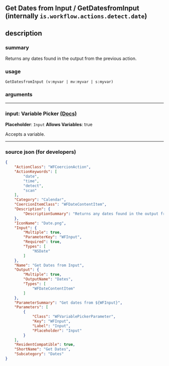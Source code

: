 
## Get Dates from Input / GetDatesfromInput (internally `is.workflow.actions.detect.date`)


## description

### summary

Returns any dates found in the output from the previous action.


### usage
```
GetDatesfromInput (v:myvar | mv:myvar | s:myvar)
```

### arguments

---

### input: Variable Picker [(Docs)](https://pfgithub.github.io/shortcutslang/gettingstarted#variable-picker-fields)
**Placeholder**: ```
		Input
		```
**Allows Variables**: true



Accepts a variable.

---

### source json (for developers)

```json
{
	"ActionClass": "WFCoercionAction",
	"ActionKeywords": [
		"date",
		"time",
		"detect",
		"scan"
	],
	"Category": "Calendar",
	"CoercionItemClass": "WFDateContentItem",
	"Description": {
		"DescriptionSummary": "Returns any dates found in the output from the previous action."
	},
	"IconName": "Date.png",
	"Input": {
		"Multiple": true,
		"ParameterKey": "WFInput",
		"Required": true,
		"Types": [
			"NSDate"
		]
	},
	"Name": "Get Dates from Input",
	"Output": {
		"Multiple": true,
		"OutputName": "Dates",
		"Types": [
			"WFDateContentItem"
		]
	},
	"ParameterSummary": "Get dates from ${WFInput}",
	"Parameters": [
		{
			"Class": "WFVariablePickerParameter",
			"Key": "WFInput",
			"Label": "Input",
			"Placeholder": "Input"
		}
	],
	"ResidentCompatible": true,
	"ShortName": "Get Dates",
	"Subcategory": "Dates"
}
```
